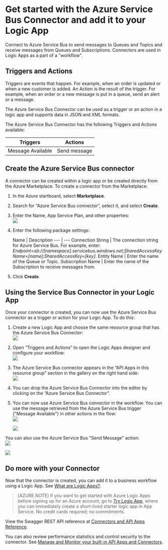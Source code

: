 <properties
   pageTitle="Using the Azure Service Bus Connector in Logic Apps | Microsoft Azure App Service"
   description="How to create and configure the Azure Service Bus Connector or API app and use it in a logic app in Azure App Service"
   services="app-service\logic"
   documentationCenter=".net,nodejs,java"
   authors="rajeshramabathiran"
   manager="dwrede"
   editor=""/>

<tags
   ms.service="app-service-logic"
   ms.devlang="multiple"
   ms.topic="article"
   ms.tgt_pltfrm="na"
   ms.workload="integration"
   ms.date="11/11/2015"
   ms.author="rajram"/>


# Get started with the Azure Service Bus Connector and add it to your Logic App 
Connect to Azure Service Bus to send messages to Queues and Topics and receive messages from Queues and Subscriptions. Connectors are used in Logic Apps as a part of a "workflow". 

## Triggers and Actions
Triggers are events that happen. For example, when an order is updated or when a new customer is added. An Action is the result of the trigger. For example, when an order or a new message is put in a queue, send an alert or a message.  

The Azure Service Bus Connector can be used as a trigger or an action in a logic app and supports data in JSON and XML formats.

The Azure Service Bus Connector has the following Triggers and Actions available:

Triggers | Actions
--- | ---
Message Available | Send message

## Create the Azure Service Bus connector
A connector can be created within a logic app or be created directly from the Azure Marketplace. To create a connector from the Marketplace:  

1. In the Azure startboard, select **Marketplace**.
2. Search for “Azure Service Bus connector”, select it, and select **Create**.
3. Enter the Name, App Service Plan, and other properties:  
    ![][1]

4. Enter the following package settings:

    Name | Description
--- | ---
Connection String | The connection string for Azure Service Bus. For example, enter: *Endpoint=sb://[namespace].servicebus.windows.net;SharedAccessKeyName=[name];SharedAccessKey=[key]*.
Entity Name | Enter the name of the Queue or Topic.
Subscription Name | Enter the name of the Subscription to receive messages from.

5. Click **Create**.

## Using the Service Bus Connector in your Logic App
Once your connector is created, you can now use the Azure Service Bus connector as a trigger or action for your Logic App. To do this:

1.  Create a new Logic App and choose the same resource group that has the Azure Service Bus Connector:  
    ![][2]

2.  Open “Triggers and Actions” to open the Logic Apps designer and configure your workflow:  
    ![][3]

3. The Azure Service Bus connector appears in the “API Apps in this resource group” section in the gallery on the right hand side:  
    ![][4]

4. You can drop the Azure Service Bus Connector into the editor by clicking on the “Azure Service Bus Connector”.

5.  You can now use Azure Service Bus connector in the workflow. You can use the message retrieved from the Azure Service Bus trigger ("Message Available") in other actions in the flow:  
    ![][5]  

    ![][6]

You can also use the Azure Service Bus "Send Message" action:  
![][7]  

![][8]

## Do more with your Connector
Now that the connector is created, you can add it to a business workflow using a Logic App. See [What are Logic Apps?](app-service-logic-what-are-logic-apps.md).

>[AZURE.NOTE] If you want to get started with Azure Logic Apps before signing up for an Azure account, go to [Try Logic App](https://tryappservice.azure.com/?appservice=logic), where you can immediately create a short-lived starter logic app in App Service. No credit cards required; no commitments.

View the Swagger REST API reference at [Connectors and API Apps Reference](http://go.microsoft.com/fwlink/p/?LinkId=529766).

You can also review performance statistics and control security to the connector. See [Manage and Monitor your built-in API Apps and Connectors](app-service-logic-monitor-your-connectors.md).


<!--Image references-->
[1]: ./media/app-service-logic-connector-azureservicebus/img1.PNG
[2]: ./media/app-service-logic-connector-azureservicebus/img2.PNG
[3]: ./media/app-service-logic-connector-azureservicebus/img3.png
[4]: ./media/app-service-logic-connector-azureservicebus/img4.PNG
[5]: ./media/app-service-logic-connector-azureservicebus/img5.PNG
[6]: ./media/app-service-logic-connector-azureservicebus/img6.PNG
[7]: ./media/app-service-logic-connector-azureservicebus/img7.PNG
[8]: ./media/app-service-logic-connector-azureservicebus/img8.PNG




<!--HONumber=Mar16_HO4-->


